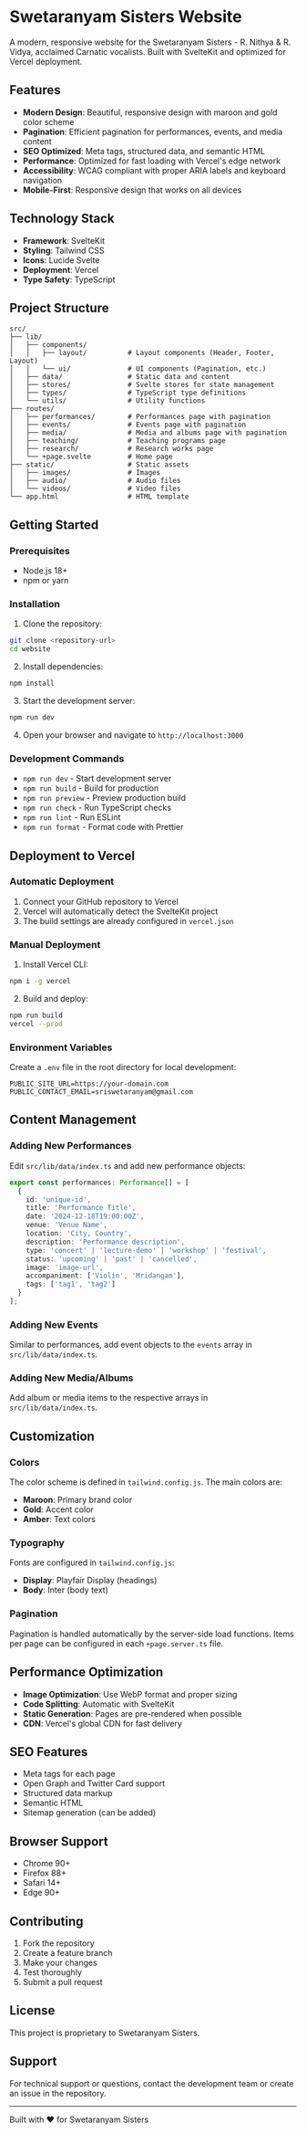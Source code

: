 # Swetaranyam Sisters Website

A modern, responsive website for the Swetaranyam Sisters - R. Nithya & R. Vidya, acclaimed Carnatic vocalists. Built with SvelteKit and optimized for Vercel deployment.

## Features

- **Modern Design**: Beautiful, responsive design with maroon and gold color scheme
- **Pagination**: Efficient pagination for performances, events, and media content
- **SEO Optimized**: Meta tags, structured data, and semantic HTML
- **Performance**: Optimized for fast loading with Vercel's edge network
- **Accessibility**: WCAG compliant with proper ARIA labels and keyboard navigation
- **Mobile-First**: Responsive design that works on all devices

## Technology Stack

- **Framework**: SvelteKit
- **Styling**: Tailwind CSS
- **Icons**: Lucide Svelte
- **Deployment**: Vercel
- **Type Safety**: TypeScript

## Project Structure

```
src/
├── lib/
│   ├── components/
│   │   ├── layout/          # Layout components (Header, Footer, Layout)
│   │   └── ui/              # UI components (Pagination, etc.)
│   ├── data/                # Static data and content
│   ├── stores/              # Svelte stores for state management
│   ├── types/               # TypeScript type definitions
│   └── utils/               # Utility functions
├── routes/
│   ├── performances/        # Performances page with pagination
│   ├── events/              # Events page with pagination
│   ├── media/               # Media and albums page with pagination
│   ├── teaching/            # Teaching programs page
│   ├── research/            # Research works page
│   └── +page.svelte         # Home page
├── static/                  # Static assets
│   ├── images/              # Images
│   ├── audio/               # Audio files
│   └── videos/              # Video files
└── app.html                 # HTML template
```

## Getting Started

### Prerequisites

- Node.js 18+ 
- npm or yarn

### Installation

1. Clone the repository:
```bash
git clone <repository-url>
cd website
```

2. Install dependencies:
```bash
npm install
```

3. Start the development server:
```bash
npm run dev
```

4. Open your browser and navigate to `http://localhost:3000`

### Development Commands

- `npm run dev` - Start development server
- `npm run build` - Build for production
- `npm run preview` - Preview production build
- `npm run check` - Run TypeScript checks
- `npm run lint` - Run ESLint
- `npm run format` - Format code with Prettier

## Deployment to Vercel

### Automatic Deployment

1. Connect your GitHub repository to Vercel
2. Vercel will automatically detect the SvelteKit project
3. The build settings are already configured in `vercel.json`

### Manual Deployment

1. Install Vercel CLI:
```bash
npm i -g vercel
```

2. Build and deploy:
```bash
npm run build
vercel --prod
```

### Environment Variables

Create a `.env` file in the root directory for local development:

```env
PUBLIC_SITE_URL=https://your-domain.com
PUBLIC_CONTACT_EMAIL=sriswetaranyam@gmail.com
```

## Content Management

### Adding New Performances

Edit `src/lib/data/index.ts` and add new performance objects:

```typescript
export const performances: Performance[] = [
  {
    id: 'unique-id',
    title: 'Performance Title',
    date: '2024-12-18T19:00:00Z',
    venue: 'Venue Name',
    location: 'City, Country',
    description: 'Performance description',
    type: 'concert' | 'lecture-demo' | 'workshop' | 'festival',
    status: 'upcoming' | 'past' | 'cancelled',
    image: 'image-url',
    accompaniment: ['Violin', 'Mridangam'],
    tags: ['tag1', 'tag2']
  }
];
```

### Adding New Events

Similar to performances, add event objects to the `events` array in `src/lib/data/index.ts`.

### Adding New Media/Albums

Add album or media items to the respective arrays in `src/lib/data/index.ts`.

## Customization

### Colors

The color scheme is defined in `tailwind.config.js`. The main colors are:
- **Maroon**: Primary brand color
- **Gold**: Accent color
- **Amber**: Text colors

### Typography

Fonts are configured in `tailwind.config.js`:
- **Display**: Playfair Display (headings)
- **Body**: Inter (body text)

### Pagination

Pagination is handled automatically by the server-side load functions. Items per page can be configured in each `+page.server.ts` file.

## Performance Optimization

- **Image Optimization**: Use WebP format and proper sizing
- **Code Splitting**: Automatic with SvelteKit
- **Static Generation**: Pages are pre-rendered when possible
- **CDN**: Vercel's global CDN for fast delivery

## SEO Features

- Meta tags for each page
- Open Graph and Twitter Card support
- Structured data markup
- Semantic HTML
- Sitemap generation (can be added)

## Browser Support

- Chrome 90+
- Firefox 88+
- Safari 14+
- Edge 90+

## Contributing

1. Fork the repository
2. Create a feature branch
3. Make your changes
4. Test thoroughly
5. Submit a pull request

## License

This project is proprietary to Swetaranyam Sisters.

## Support

For technical support or questions, contact the development team or create an issue in the repository.

---

Built with ❤️ for Swetaranyam Sisters
